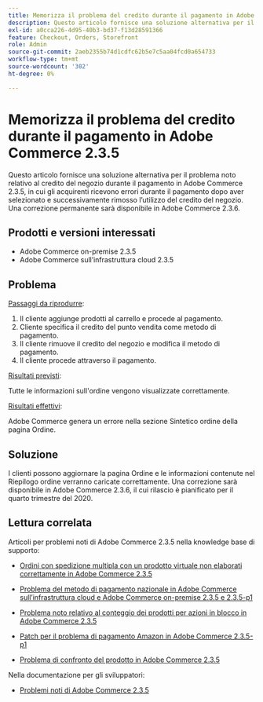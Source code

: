 ```yaml
---
title: Memorizza il problema del credito durante il pagamento in Adobe Commerce 2.3.5
description: Questo articolo fornisce una soluzione alternativa per il problema noto relativo al credito del negozio durante il pagamento in Adobe Commerce 2.3.5, in cui gli acquirenti ricevono errori durante il pagamento dopo aver selezionato e successivamente rimosso l’utilizzo del credito del negozio. Una correzione permanente sarà disponibile in Adobe Commerce 2.3.6.
exl-id: a0cca226-4d95-40b3-bd37-f13d28591366
feature: Checkout, Orders, Storefront
role: Admin
source-git-commit: 2aeb2355b74d1cdfc62b5e7c5aa04fcd0a654733
workflow-type: tm+mt
source-wordcount: '302'
ht-degree: 0%

---
```


# Memorizza il problema del credito durante il pagamento in Adobe Commerce 2.3.5

Questo articolo fornisce una soluzione alternativa per il problema noto relativo al credito del negozio durante il pagamento in Adobe Commerce 2.3.5, in cui gli acquirenti ricevono errori durante il pagamento dopo aver selezionato e successivamente rimosso l’utilizzo del credito del negozio. Una correzione permanente sarà disponibile in Adobe Commerce 2.3.6.

## Prodotti e versioni interessati

* Adobe Commerce on-premise 2.3.5
* Adobe Commerce sull’infrastruttura cloud 2.3.5

## Problema

<u>Passaggi da riprodurre</u>:

1. Il cliente aggiunge prodotti al carrello e procede al pagamento.
1. Cliente specifica il credito del punto vendita come metodo di pagamento.
1. Il cliente rimuove il credito del negozio e modifica il metodo di pagamento.
1. Il cliente procede attraverso il pagamento.

<u>Risultati previsti</u>:

Tutte le informazioni sull&#39;ordine vengono visualizzate correttamente.

<u>Risultati effettivi</u>:

Adobe Commerce genera un errore nella sezione Sintetico ordine della pagina Ordine.

## Soluzione

I clienti possono aggiornare la pagina Ordine e le informazioni contenute nel Riepilogo ordine verranno caricate correttamente. Una correzione sarà disponibile in Adobe Commerce 2.3.6, il cui rilascio è pianificato per il quarto trimestre del 2020.

## Lettura correlata

Articoli per problemi noti di Adobe Commerce 2.3.5 nella knowledge base di supporto:

* [Ordini con spedizione multipla con un prodotto virtuale non elaborati correttamente in Adobe Commerce 2.3.5](/help/troubleshooting/miscellaneous/magento-2-3-5-known-issue-virtual-product-multi-ship-orders.md)

* [Problema del metodo di pagamento nazionale in Adobe Commerce sull’infrastruttura cloud e Adobe Commerce on-premise 2.3.5 e 2.3.5-p1](/help/troubleshooting/known-issues-patches-attached/magento-2-3-5-2-3-5-p1-patch-country-payment-issue.md)


* [Problema noto relativo al conteggio dei prodotti per azioni in blocco in Adobe Commerce 2.3.5](/help/troubleshooting/miscellaneous/bulk-action-product-count-known-issue-in-magento-2-3-5.md)

* [Patch per il problema di pagamento Amazon in Adobe Commerce 2.3.5-p1](/help/troubleshooting/payments/patch-for-amazon-pay-checkout-issue-in-magento-2-3-5-p1.md)

* [Problema di confronto del prodotto in Adobe Commerce 2.3.5](/help/troubleshooting/storefront/product-comparison-known-issue-in-magento-2-3-5.md)

Nella documentazione per gli sviluppatori:

* [Problemi noti di Adobe Commerce 2.3.5](https://commerce-docs.github.io/devdocs-archive/2.3/guides/v2.3/release-notes/release-notes-2-3-5-commerce.html#known-issues)
